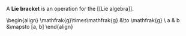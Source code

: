 A **Lie bracket** is an operation for the [[Lie algebra]].

\begin{align}
\mathfrak{g}\times\mathfrak{g} &\to \mathfrak{g} \\
a & b &\mapsto [a, b]
\end{align}